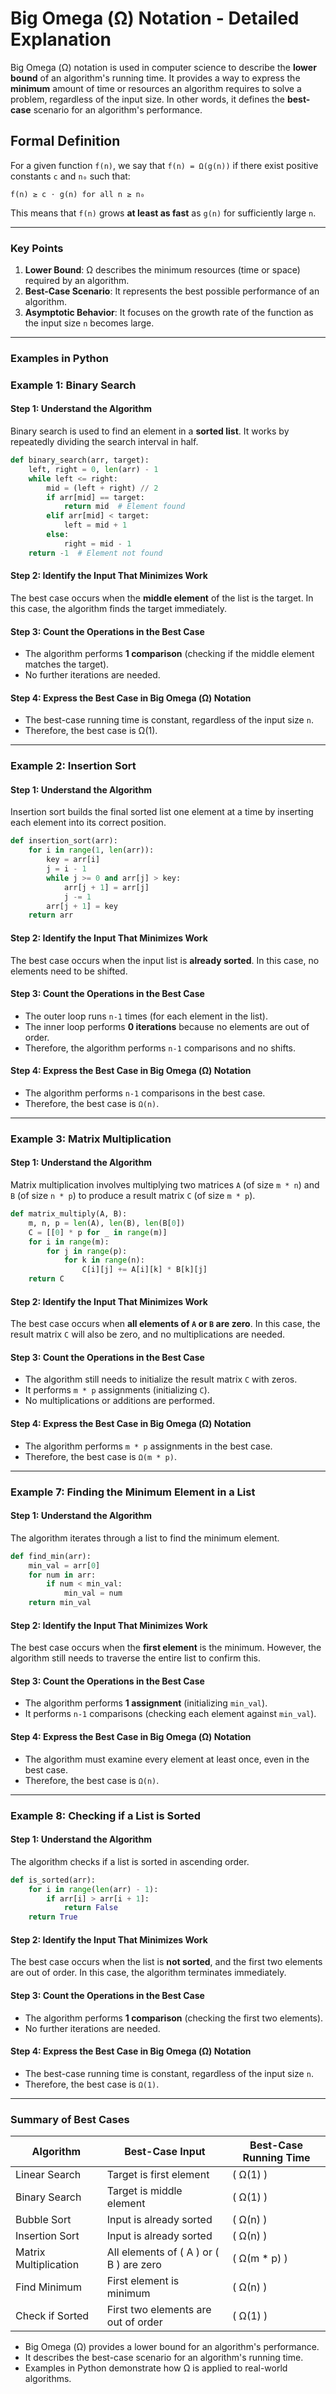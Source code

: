 # Big Omega (Ω) Notation - Detailed Explanation

Big Omega (Ω) notation is used in computer science to describe the **lower bound** of an algorithm's running time. It provides a way to express the **minimum** amount of time or resources an algorithm requires to solve a problem, regardless of the input size. In other words, it defines the **best-case** scenario for an algorithm's performance.

## Formal Definition

For a given function `f(n)`, we say that `f(n) = Ω(g(n))` if there exist positive constants `c` and `n₀` such that:

```text
f(n) ≥ c ⋅ g(n) for all n ≥ n₀
```

This means that `f(n)` grows **at least as fast** as `g(n)` for sufficiently large `n`.

---

### Key Points

1. **Lower Bound**: Ω describes the minimum resources (time or space) required by an algorithm.
2. **Best-Case Scenario**: It represents the best possible performance of an algorithm.
3. **Asymptotic Behavior**: It focuses on the growth rate of the function as the input size `n` becomes large.

---

### Examples in Python

### Example 1: Binary Search

#### Step 1: Understand the Algorithm

Binary search is used to find an element in a **sorted list**. It works by repeatedly dividing the search interval in half.

```python
def binary_search(arr, target):
    left, right = 0, len(arr) - 1
    while left <= right:
        mid = (left + right) // 2
        if arr[mid] == target:
            return mid  # Element found
        elif arr[mid] < target:
            left = mid + 1
        else:
            right = mid - 1
    return -1  # Element not found
```

#### Step 2: Identify the Input That Minimizes Work

The best case occurs when the **middle element** of the list is the target. In this case, the algorithm finds the target immediately.

#### Step 3: Count the Operations in the Best Case

- The algorithm performs **1 comparison** (checking if the middle element matches the target).
- No further iterations are needed.

#### Step 4: Express the Best Case in Big Omega (Ω) Notation

- The best-case running time is constant, regardless of the input size `n`.
- Therefore, the best case is Ω(1).

---

### Example 2: Insertion Sort

#### Step 1: Understand the Algorithm

Insertion sort builds the final sorted list one element at a time by inserting each element into its correct position.

```python
def insertion_sort(arr):
    for i in range(1, len(arr)):
        key = arr[i]
        j = i - 1
        while j >= 0 and arr[j] > key:
            arr[j + 1] = arr[j]
            j -= 1
        arr[j + 1] = key
    return arr
```

#### Step 2: Identify the Input That Minimizes Work

The best case occurs when the input list is **already sorted**. In this case, no elements need to be shifted.

#### Step 3: Count the Operations in the Best Case

- The outer loop runs `n-1` times (for each element in the list).
- The inner loop performs **0 iterations** because no elements are out of order.
- Therefore, the algorithm performs `n-1` comparisons and no shifts.

#### Step 4: Express the Best Case in Big Omega (Ω) Notation

- The algorithm performs `n-1` comparisons in the best case.
- Therefore, the best case is `Ω(n)`.

---

### Example 3: Matrix Multiplication

#### Step 1: Understand the Algorithm

Matrix multiplication involves multiplying two matrices `A` (of size `m * n`) and `B` (of size `n * p`) to produce a result matrix `C` (of size `m * p`).

```python
def matrix_multiply(A, B):
    m, n, p = len(A), len(B), len(B[0])
    C = [[0] * p for _ in range(m)]
    for i in range(m):
        for j in range(p):
            for k in range(n):
                C[i][j] += A[i][k] * B[k][j]
    return C
```

#### Step 2: Identify the Input That Minimizes Work

The best case occurs when **all elements of `A` or `B` are zero**. In this case, the result matrix `C` will also be zero, and no multiplications are needed.

#### Step 3: Count the Operations in the Best Case

- The algorithm still needs to initialize the result matrix `C` with zeros.
- It performs `m * p` assignments (initializing `C`).
- No multiplications or additions are performed.

#### Step 4: Express the Best Case in Big Omega (Ω) Notation

- The algorithm performs `m * p` assignments in the best case.
- Therefore, the best case is `Ω(m * p)`.

---

### Example 7: Finding the Minimum Element in a List

#### Step 1: Understand the Algorithm

The algorithm iterates through a list to find the minimum element.

```python
def find_min(arr):
    min_val = arr[0]
    for num in arr:
        if num < min_val:
            min_val = num
    return min_val
```

#### Step 2: Identify the Input That Minimizes Work

The best case occurs when the **first element** is the minimum. However, the algorithm still needs to traverse the entire list to confirm this.

#### Step 3: Count the Operations in the Best Case

- The algorithm performs **1 assignment** (initializing `min_val`).
- It performs `n-1` comparisons (checking each element against `min_val`).

#### Step 4: Express the Best Case in Big Omega (Ω) Notation

- The algorithm must examine every element at least once, even in the best case.
- Therefore, the best case is `Ω(n)`.

---

### Example 8: Checking if a List is Sorted

#### Step 1: Understand the Algorithm

The algorithm checks if a list is sorted in ascending order.

```python
def is_sorted(arr):
    for i in range(len(arr) - 1):
        if arr[i] > arr[i + 1]:
            return False
    return True
```

#### Step 2: Identify the Input That Minimizes Work

The best case occurs when the list is **not sorted**, and the first two elements are out of order. In this case, the algorithm terminates immediately.

#### Step 3: Count the Operations in the Best Case

- The algorithm performs **1 comparison** (checking the first two elements).
- No further iterations are needed.

#### Step 4: Express the Best Case in Big Omega (Ω) Notation

- The best-case running time is constant, regardless of the input size `n`.
- Therefore, the best case is `Ω(1)`.

---

### Summary of Best Cases

| Algorithm            | Best-Case Input               | Best-Case Running Time |
|----------------------|-------------------------------|-------------------------|
| Linear Search        | Target is first element       | \( Ω(1) \)         |
| Binary Search        | Target is middle element      | \( Ω(1) \)         |
| Bubble Sort          | Input is already sorted       | \( Ω(n) \)         |
| Insertion Sort       | Input is already sorted       | \( Ω(n) \)         |
| Matrix Multiplication| All elements of \( A \) or \( B \) are zero | \( Ω(m * p) \) |
| Find Minimum         | First element is minimum      | \( Ω(n) \)         |
| Check if Sorted      | First two elements are out of order | \( Ω(1) \)         |

- Big Omega (Ω) provides a lower bound for an algorithm's performance.
- It describes the best-case scenario for an algorithm's running time.
- Examples in Python demonstrate how Ω is applied to real-world algorithms.
